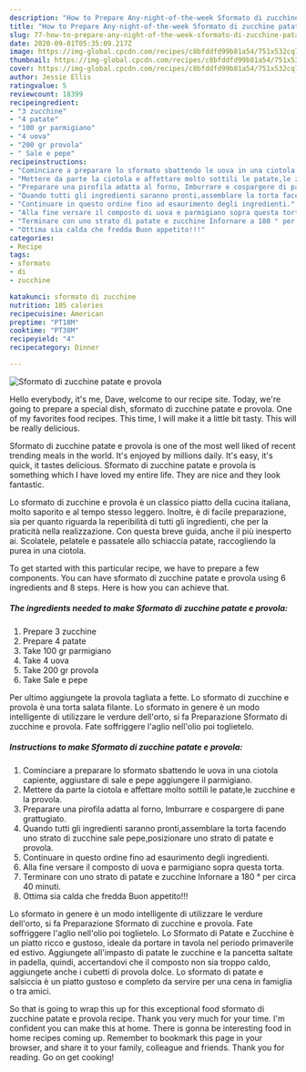 ```yaml
---
description: "How to Prepare Any-night-of-the-week Sformato di zucchine patate e provola"
title: "How to Prepare Any-night-of-the-week Sformato di zucchine patate e provola"
slug: 77-how-to-prepare-any-night-of-the-week-sformato-di-zucchine-patate-e-provola
date: 2020-09-01T05:35:09.217Z
image: https://img-global.cpcdn.com/recipes/c8bfddfd99b81a54/751x532cq70/sformato-di-zucchine-patate-e-provola-recipe-main-photo.jpg
thumbnail: https://img-global.cpcdn.com/recipes/c8bfddfd99b81a54/751x532cq70/sformato-di-zucchine-patate-e-provola-recipe-main-photo.jpg
cover: https://img-global.cpcdn.com/recipes/c8bfddfd99b81a54/751x532cq70/sformato-di-zucchine-patate-e-provola-recipe-main-photo.jpg
author: Jessie Ellis
ratingvalue: 5
reviewcount: 18399
recipeingredient:
- "3 zucchine"
- "4 patate"
- "100 gr parmigiano"
- "4 uova"
- "200 gr provola"
- " Sale e pepe"
recipeinstructions:
- "Cominciare a preparare lo sformato sbattendo le uova in una ciotola capiente, aggiustare di sale e pepe aggiungere il parmigiano."
- "Mettere da parte la ciotola e affettare molto sottili le patate,le zucchine e la provola."
- "Preparare una pirofila adatta al forno, Imburrare e cospargere di pane grattugiato."
- "Quando tutti gli ingredienti saranno pronti,assemblare la torta facendo uno strato di zucchine sale pepe,posizionare uno strato di patate e provola."
- "Continuare in questo ordine fino ad esaurimento degli ingredienti."
- "Alla fine versare il composto di uova e parmigiano sopra questa torta."
- "Terminare con uno strato di patate e zucchine Infornare a 180 ° per circa 40 minuti."
- "Ottima sia calda che fredda Buon appetito!!!"
categories:
- Recipe
tags:
- sformato
- di
- zucchine

katakunci: sformato di zucchine 
nutrition: 105 calories
recipecuisine: American
preptime: "PT18M"
cooktime: "PT38M"
recipeyield: "4"
recipecategory: Dinner

---
```



![Sformato di zucchine patate e provola](https://img-global.cpcdn.com/recipes/c8bfddfd99b81a54/751x532cq70/sformato-di-zucchine-patate-e-provola-recipe-main-photo.jpg)

Hello everybody, it's me, Dave, welcome to our recipe site. Today, we're going to prepare a special dish, sformato di zucchine patate e provola. One of my favorites food recipes. This time, I will make it a little bit tasty. This will be really delicious.

Sformato di zucchine patate e provola is one of the most well liked of recent trending meals in the world. It's enjoyed by millions daily. It's easy, it's quick, it tastes delicious. Sformato di zucchine patate e provola is something which I have loved my entire life. They are nice and they look fantastic.

Lo sformato di zucchine e provola è un classico piatto della cucina italiana, molto saporito e al tempo stesso leggero. Inoltre, è di facile preparazione, sia per quanto riguarda la reperibilità di tutti gli ingredienti, che per la praticità nella realizzazione. Con questa breve guida, anche il più inesperto ai. Scolatele, pelatele e passatele allo schiaccia patate, raccogliendo la purea in una ciotola.


To get started with this particular recipe, we have to prepare a few components. You can have sformato di zucchine patate e provola using 6 ingredients and 8 steps. Here is how you can achieve that.

<!--inarticleads1-->

##### The ingredients needed to make Sformato di zucchine patate e provola:

1. Prepare 3 zucchine
1. Prepare 4 patate
1. Take 100 gr parmigiano
1. Take 4 uova
1. Take 200 gr provola
1. Take  Sale e pepe


Per ultimo aggiungete la provola tagliata a fette. Lo sformato di zucchine e provola è una torta salata filante. Lo sformato in genere è un modo intelligente di utilizzare le verdure dell&#39;orto, si fa Preparazione Sformato di zucchine e provola. Fate soffriggere l&#39;aglio nell&#39;olio poi toglietelo. 

<!--inarticleads2-->

##### Instructions to make Sformato di zucchine patate e provola:

1. Cominciare a preparare lo sformato sbattendo le uova in una ciotola capiente, aggiustare di sale e pepe aggiungere il parmigiano.
1. Mettere da parte la ciotola e affettare molto sottili le patate,le zucchine e la provola.
1. Preparare una pirofila adatta al forno, Imburrare e cospargere di pane grattugiato.
1. Quando tutti gli ingredienti saranno pronti,assemblare la torta facendo uno strato di zucchine sale pepe,posizionare uno strato di patate e provola.
1. Continuare in questo ordine fino ad esaurimento degli ingredienti.
1. Alla fine versare il composto di uova e parmigiano sopra questa torta.
1. Terminare con uno strato di patate e zucchine Infornare a 180 ° per circa 40 minuti.
1. Ottima sia calda che fredda Buon appetito!!!


Lo sformato in genere è un modo intelligente di utilizzare le verdure dell&#39;orto, si fa Preparazione Sformato di zucchine e provola. Fate soffriggere l&#39;aglio nell&#39;olio poi toglietelo. Lo Sformato di Patate e Zucchine è un piatto ricco e gustoso, ideale da portare in tavola nel periodo primaverile ed estivo. Aggiungete all&#39;impasto di patate le zucchine e la pancetta saltate in padella, quindi, accertandovi che il composto non sia troppo caldo, aggiungete anche i cubetti di provola dolce. Lo sformato di patate e salsiccia è un piatto gustoso e completo da servire per una cena in famiglia o tra amici. 

So that is going to wrap this up for this exceptional food sformato di zucchine patate e provola recipe. Thank you very much for your time. I'm confident you can make this at home. There is gonna be interesting food in home recipes coming up. Remember to bookmark this page in your browser, and share it to your family, colleague and friends. Thank you for reading. Go on get cooking!
